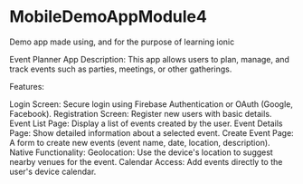# MobileDemoAppModule4
Demo app made using, and for the purpose of learning ionic

Event Planner App
Description: This app allows users to plan, manage, and track events such as parties, meetings, or other gatherings.

Features:

Login Screen: Secure login using Firebase Authentication or OAuth (Google, Facebook).
Registration Screen: Register new users with basic details.
Event List Page: Display a list of events created by the user.
Event Details Page: Show detailed information about a selected event.
Create Event Page: A form to create new events (event name, date, location, description).
Native Functionality:
Geolocation: Use the device's location to suggest nearby venues for the event.
Calendar Access: Add events directly to the user's device calendar.
